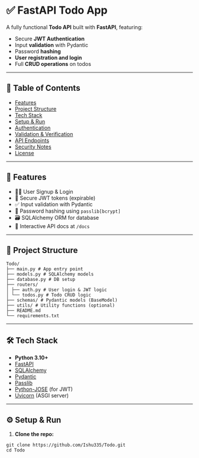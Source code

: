 # ✅ FastAPI Todo App

A fully functional **Todo API** built with **FastAPI**, featuring:

- Secure **JWT Authentication**
- Input **validation** with Pydantic
- Password **hashing**
- **User registration and login**
- Full **CRUD operations** on todos

---

## 📌 Table of Contents

- [Features](#features)
- [Project Structure](#project-structure)
- [Tech Stack](#tech-stack)
- [Setup & Run](#setup--run)
- [Authentication](#authentication)
- [Validation & Verification](#validation--verification)
- [API Endpoints](#api-endpoints)
- [Security Notes](#security-notes)
- [License](#license)

---

## 🚀 Features

- 🧑‍💻 User Signup & Login
- 🔐 Secure JWT tokens (expirable)
- ✅ Input validation with Pydantic
- 🔑 Password hashing using `passlib[bcrypt]`
- 🗃️ SQLAlchemy ORM for database
- 📄 Interactive API docs at `/docs`

---

## 📁 Project Structure
```
Todo/
├── main.py # App entry point
├── models.py # SQLAlchemy models
├── database.py # DB setup
├── routers/
│ ├── auth.py # User login & JWT logic
│ └── todos.py # Todo CRUD logic
├── schemas/ # Pydantic models (BaseModel)
├── utils/ # Utility functions (optional)
├── README.md
└── requirements.txt
```

---

## 🛠 Tech Stack

- **Python 3.10+**
- [FastAPI](https://fastapi.tiangolo.com/)
- [SQLAlchemy](https://www.sqlalchemy.org/)
- [Pydantic](https://docs.pydantic.dev/)
- [Passlib](https://passlib.readthedocs.io/)
- [Python-JOSE](https://python-jose.readthedocs.io/en/latest/) (for JWT)
- [Uvicorn](https://www.uvicorn.org/) (ASGI server)

---

## ⚙️ Setup & Run

1. **Clone the repo:**
```
git clone https://github.com/Ishu335/Todo.git
cd Todo
```






